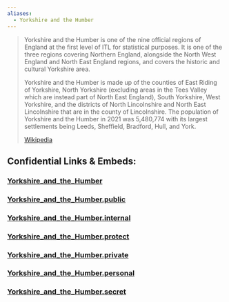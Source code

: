 ```yaml
---
aliases:
  - Yorkshire and the Humber
---
```


> Yorkshire and the Humber is one of the nine official regions of England at the first level of ITL for statistical purposes. It is one of the three regions covering Northern England, alongside the North West England and North East England regions, and covers the historic and cultural Yorkshire area. 
>
> Yorkshire and the Humber is made up of the counties of East Riding of Yorkshire, North Yorkshire (excluding areas in the Tees Valley which are instead part of North East England), South Yorkshire, West Yorkshire, and the districts of North Lincolnshire and North East Lincolnshire that are in the county of Lincolnshire. The population of Yorkshire and the Humber in 2021 was 5,480,774 with its largest settlements being Leeds, Sheffield, Bradford, Hull, and York.
>
> [Wikipedia](https://en.wikipedia.org/wiki/Yorkshire%20and%20the%20Humber)


## Confidential Links & Embeds: 

### [Yorkshire_and_the_Humber](/_Standards/Earth/Continent/Europe/Europe~North/UK/England/Regions~England/Yorkshire_and_the_Humber.md) 

### [Yorkshire_and_the_Humber.public](/_public/Earth/Continent/Europe/Europe~North/UK/England/Regions~England/Yorkshire_and_the_Humber.public.md) 

### [Yorkshire_and_the_Humber.internal](/_internal/Earth/Continent/Europe/Europe~North/UK/England/Regions~England/Yorkshire_and_the_Humber.internal.md) 

### [Yorkshire_and_the_Humber.protect](/_protect/Earth/Continent/Europe/Europe~North/UK/England/Regions~England/Yorkshire_and_the_Humber.protect.md) 

### [Yorkshire_and_the_Humber.private](/_private/Earth/Continent/Europe/Europe~North/UK/England/Regions~England/Yorkshire_and_the_Humber.private.md) 

### [Yorkshire_and_the_Humber.personal](/_personal/Earth/Continent/Europe/Europe~North/UK/England/Regions~England/Yorkshire_and_the_Humber.personal.md) 

### [Yorkshire_and_the_Humber.secret](/_secret/Earth/Continent/Europe/Europe~North/UK/England/Regions~England/Yorkshire_and_the_Humber.secret.md)


